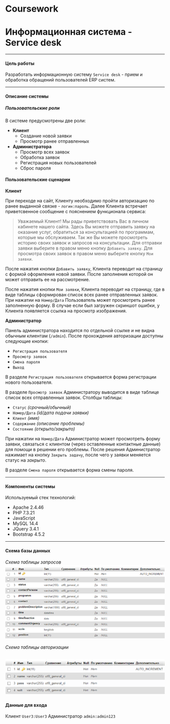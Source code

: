 # **Coursework** #
# **Информационная система - Service desk**
--------------------------

#### **Цель работы**
Разработать информационную систему `Service desk` - прием и обработка обращений пользователей ERP систем.

-------------------------
#### **Описание системы**

##### **Пользовательские роли**

В системе предусмотрены две роли:
* **Клиент** 
    * Создание новой заявки 
    * Просмотр ранее отправленных
* **Администратора** 
    * Просмотр всех заявок
    * Обработка заявок
    * Регистрация новых пользователей
    * Сброс пароля 

#### **Пользовательские сценарии**

**Клиент**

При переходе на сайт, Клиенту необходимо пройти авторизацию по ранее выданной связке - `логин:пароль`. Далее Клиента встречает приветсвенное сообщение с пояснением функционала сервиса: 
>Уважаемый Клиент!
Мы рады приветствовать Вас в личном кабинете нашего сайта. Здесь Вы можете отправить заявку на оказание услуг, обратиться за консультацией по программам, которые мы обслуживаем. Так же Вы можете просмотреть историю своих заявок и запросов на консультации.
Для отправки заявки выберите в правом меню кнопку `Добавить заявку`.
Для просмотра своих заявок в правом меню выберите кнопку `Мои заявки`.

После нажатия кнопки `Добавить заявку`, Клиента переводит на страницу с формой оформления новой заявки. После заполнения которой он может отправить ее на рассмотрение.

После нажатия кнопки `Мои заявки`, Клиента переводит на страницу, где в виде таблицы сформирован список всех ранее отправленных заявок. При нажатии на `Номер/Дата` Пользователь может просмотреть ранее заполненную форму. В случае если был загружен скриншот ошибки, у Клиента появляется ссылка на просмотр изображения. 

**Администратор**

Панель администратора находится по отдельной ссылке и не видна обычным клиентам (`/admin`). После прохождения авторизации доступны следующие кнопки:
* `Регистрация пользователя`
* `Просмотр заявок`
* `Смена пароля`
* `Выход`

В разделе `Регистрация пользователя` открывается форма регистрации нового пользователя.

В разделе `Просмотр заявок` Администратору выводится в виде таблице список всех отправленных заявок. Столбцы таблицы:
* `Статус` *(срочный/обычный)*
* `Номер/Дата` *(id/дата подачи заявки)*
* `Клиент` *(имя)*
* `Содержание` *(описание проблемы)*
* `Состояние` *(открыто/закрыто)*

При нажатии на `Номер/Дата` Администратор может просмотреть форму заявки, связаться с клиентом (через оставленные контактные данные) для помощи в решении его проблемы. После решения Администратор нажимает на кнопку `Закрыть задачу`, после чего у заявки меняется статус на *закрыто*. 

В разделе `Смена пароля` открывается форма смены пароля.

-------------------
#### **Компоненты системы**
Используемый стек технологий:
* Apache 2.4.46
* PHP 7.3.21
* JavaScript
* MySQL 14.4
* JQuery 3.4.1
* Bootstrap 4.5.2

--------
#### **Схема базы данных**
*Схема таблицы запросов*
![alt text](request.png)

*Схема таблицы авторизации*

![alt text](Users.png)
----------
#### **Данные для входа**
Клиент `User3:User3`
Администратор `admin:admin123`
